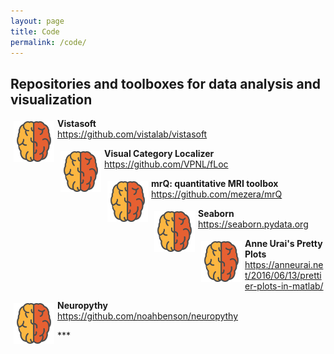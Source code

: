 ```yaml
---
layout: page
title: Code
permalink: /code/
---
```


## Repositories and toolboxes for data analysis and visualization

<div>
</div>

<div>
	<img class="brain" src="/assets/img/brain.svg" alt="orange colored cartoon brain" width="65" height="65"/>
</div>
		
<p>
	<b>Vistasoft</b><br>
	<a href="https://github.com/vistalab/vistasoft" target="_blank">https://github.com/vistalab/vistasoft</a>
</p>






<div>
</div>

<div>
	<img class="brain" src="/assets/img/brain.svg" alt="orange colored cartoon brain" width="65" height="65"/>
</div>
		
<p>
	<b>Visual Category Localizer</b><br>
	<a href="https://github.com/VPNL/fLoc" target="_blank">https://github.com/VPNL/fLoc</a>
</p>





<div>
</div>

<div>
	<img class="brain" src="/assets/img/brain.svg" alt="orange colored cartoon brain" width="65" height="65"/>
</div>
		
<p>
	<b>mrQ: quantitative MRI toolbox</b><br>
	<a href="https://github.com/mezera/mrQ" target="_blank">https://github.com/mezera/mrQ</a>
</p>





<div>
</div>

<div>
	<img class="brain" src="/assets/img/brain.svg" alt="orange colored cartoon brain" width="65" height="65"/>
</div>
		
<p>
	<b>Seaborn</b><br>
	<a href="https://seaborn.pydata.org" target="_blank">https://seaborn.pydata.org</a>
</p>





<div>
</div>

<div>
	<img class="brain" src="/assets/img/brain.svg" alt="orange colored cartoon brain" width="65" height="65"/>
</div>
		
<p>
	<b>Anne Urai's Pretty Plots</b><br>
	<a href="https://anneurai.net/2016/06/13/prettier-plots-in-matlab/" target="_blank">https://anneurai.net/2016/06/13/prettier-plots-in-matlab/</a>
</p>





<div>
</div>

<div>
	<img class="brain" src="/assets/img/brain.svg" alt="orange colored cartoon brain" width="65" height="65"/>
</div>
		
<p>
	<b>Neuropythy</b><br>
	<a href="https://github.com/noahbenson/neuropythy" target="_blank">https://github.com/noahbenson/neuropythy</a>
</p>






<div>
</div>
***

<style type="text/css">

  h1 {
  	color: orange;
  }
  
  img.brain {
  	float: left;
  	margin: 5px;
  }

</style>